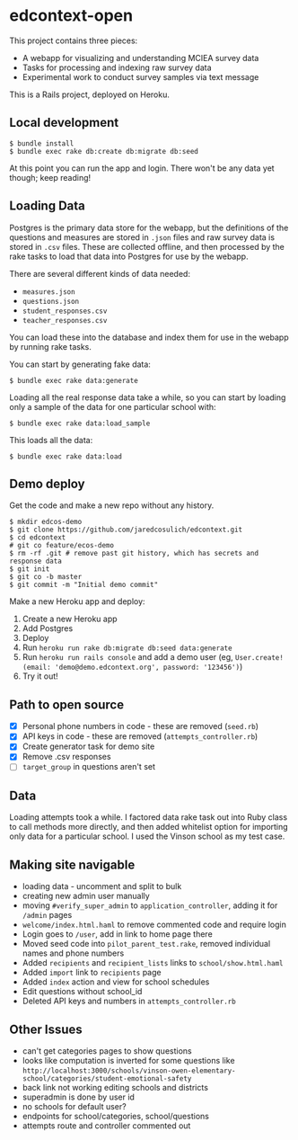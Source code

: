 # edcontext-open

This project contains three pieces:
- A webapp for visualizing and understanding MCIEA survey data
- Tasks for processing and indexing raw survey data
- Experimental work to conduct survey samples via text message

This is a Rails project, deployed on Heroku.


## Local development
```
$ bundle install
$ bundle exec rake db:create db:migrate db:seed
```
At this point you can run the app and login.  There won't be any data yet though; keep reading!

## Loading Data
Postgres is the primary data store for the webapp, but the definitions of the questions and measures are stored in `.json` files and raw survey data is stored in `.csv` files.  These are collected offline, and then processed by the rake tasks to load that data into Postgres for use by the webapp.

There are several different kinds of data needed:
- `measures.json`
- `questions.json`
- `student_responses.csv`
- `teacher_responses.csv`

You can load these into the database and index them for use in the webapp by running rake tasks.

You can start by generating fake data:
```
$ bundle exec rake data:generate
```

Loading all the real response data take a while, so you can start by loading only a sample of the data for one particular school with:

```
$ bundle exec rake data:load_sample
```

This loads all the data:

```
$ bundle exec rake data:load
```


## Demo deploy
Get the code and make a new repo without any history.
```
$ mkdir edcos-demo
$ git clone https://github.com/jaredcosulich/edcontext.git
$ cd edcontext
# git co feature/ecos-demo
$ rm -rf .git # remove past git history, which has secrets and response data
$ git init
$ git co -b master
$ git commit -m "Initial demo commit"
```

Make a new Heroku app and deploy:
1. Create a new Heroku app
2. Add Postgres
3. Deploy
4. Run `heroku run rake db:migrate db:seed data:generate`
5. Run `heroku run rails console` and add a demo user (eg, `User.create!(email: 'demo@demo.edcontext.org', password: '123456')`)
5. Try it out!


## Path to open source
- [x] Personal phone numbers in code - these are removed (`seed.rb`)
- [x] API keys in code - these are removed (`attempts_controller.rb`)
- [x] Create generator task for demo site
- [x] Remove .csv responses
- [ ] `target_group` in questions aren't set

## Data
Loading attempts took a while.  I factored data rake task out into Ruby class to call methods more directly, and then added whitelist option for importing only data for a particular school.  I used the Vinson school as my test case.


## Making site navigable
- loading data - uncomment and split to bulk
- creating new admin user manually
- moving `#verify_super_admin` to `application_controller`, adding it for `/admin` pages
- `welcome/index.html.haml` to remove commented code and require login
- Login goes to `/user`, add in link to home page there
- Moved seed code into `pilot_parent_test.rake`, removed individual names and phone numbers
- Added `recipients` and `recipient_lists` links to `school/show.html.haml`
- Added `import` link to `recipients` page
- Added `index` action and view for school schedules
- Edit questions without school_id
- Deleted API keys and numbers in `attempts_controller.rb`


## Other Issues
- can't get categories pages to show questions
- looks like computation is inverted for some questions like `http://localhost:3000/schools/vinson-owen-elementary-school/categories/student-emotional-safety`
- back link not working editing schools and districts
- superadmin is done by user id
- no schools for default user?
- endpoints for school/categories, school/questions
- attempts route and controller commented out
